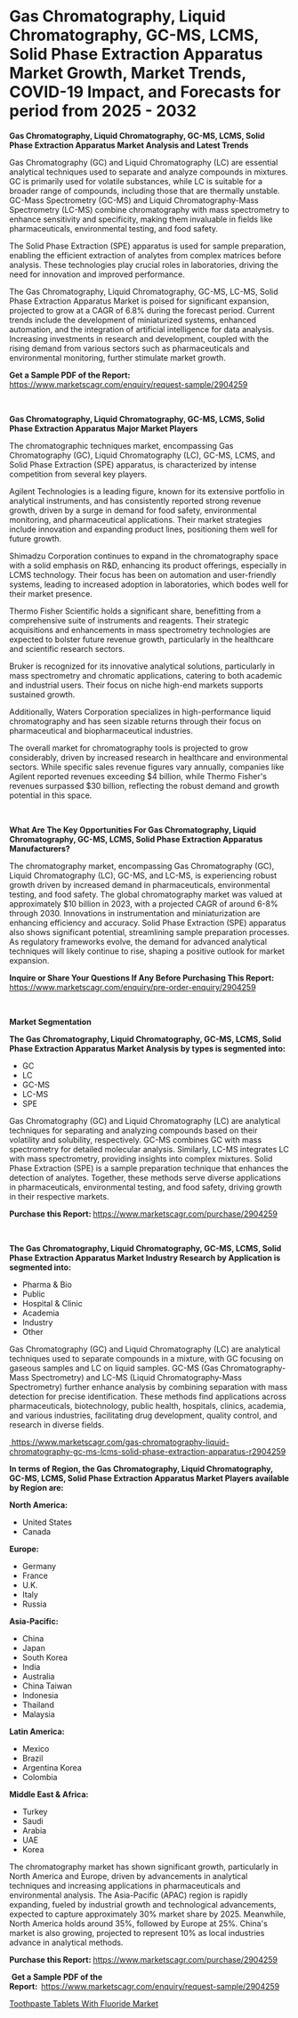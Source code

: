 <p><h1>Gas Chromatography, Liquid Chromatography, GC-MS, LCMS, Solid Phase Extraction Apparatus Market Growth, Market Trends, COVID-19 Impact, and Forecasts for period from 2025 - 2032</h1></p><p><strong>Gas Chromatography, Liquid Chromatography, GC-MS, LCMS, Solid Phase Extraction Apparatus Market Analysis and Latest Trends</strong></p>
<p><p>Gas Chromatography (GC) and Liquid Chromatography (LC) are essential analytical techniques used to separate and analyze compounds in mixtures. GC is primarily used for volatile substances, while LC is suitable for a broader range of compounds, including those that are thermally unstable. GC-Mass Spectrometry (GC-MS) and Liquid Chromatography-Mass Spectrometry (LC-MS) combine chromatography with mass spectrometry to enhance sensitivity and specificity, making them invaluable in fields like pharmaceuticals, environmental testing, and food safety.</p><p>The Solid Phase Extraction (SPE) apparatus is used for sample preparation, enabling the efficient extraction of analytes from complex matrices before analysis. These technologies play crucial roles in laboratories, driving the need for innovation and improved performance.</p><p>The Gas Chromatography, Liquid Chromatography, GC-MS, LC-MS, Solid Phase Extraction Apparatus Market is poised for significant expansion, projected to grow at a CAGR of 6.8% during the forecast period. Current trends include the development of miniaturized systems, enhanced automation, and the integration of artificial intelligence for data analysis. Increasing investments in research and development, coupled with the rising demand from various sectors such as pharmaceuticals and environmental monitoring, further stimulate market growth.</p></p>
<p><strong>Get a Sample PDF of the Report:&nbsp;</strong> <a href="https://www.marketscagr.com/enquiry/request-sample/2904259?utm_campaign=3263&utm_medium=2&utm_source=Github&utm_content=ia&utm_term=11032025&utm_id=gas-chromatography-liquid-chromatography-gc-ms-lcms-solid-phase-extraction-apparatus">https://www.marketscagr.com/enquiry/request-sample/2904259</a></p>
<p>&nbsp;</p>
<p><strong>Gas Chromatography, Liquid Chromatography, GC-MS, LCMS, Solid Phase Extraction Apparatus Major Market Players</strong></p>
<p><p>The chromatographic techniques market, encompassing Gas Chromatography (GC), Liquid Chromatography (LC), GC-MS, LCMS, and Solid Phase Extraction (SPE) apparatus, is characterized by intense competition from several key players. </p><p>Agilent Technologies is a leading figure, known for its extensive portfolio in analytical instruments, and has consistently reported strong revenue growth, driven by a surge in demand for food safety, environmental monitoring, and pharmaceutical applications. Their market strategies include innovation and expanding product lines, positioning them well for future growth.</p><p>Shimadzu Corporation continues to expand in the chromatography space with a solid emphasis on R&D, enhancing its product offerings, especially in LCMS technology. Their focus has been on automation and user-friendly systems, leading to increased adoption in laboratories, which bodes well for their market presence.</p><p>Thermo Fisher Scientific holds a significant share, benefitting from a comprehensive suite of instruments and reagents. Their strategic acquisitions and enhancements in mass spectrometry technologies are expected to bolster future revenue growth, particularly in the healthcare and scientific research sectors.</p><p>Bruker is recognized for its innovative analytical solutions, particularly in mass spectrometry and chromatic applications, catering to both academic and industrial users. Their focus on niche high-end markets supports sustained growth.</p><p>Additionally, Waters Corporation specializes in high-performance liquid chromatography and has seen sizable returns through their focus on pharmaceutical and biopharmaceutical industries.</p><p>The overall market for chromatography tools is projected to grow considerably, driven by increased research in healthcare and environmental sectors. While specific sales revenue figures vary annually, companies like Agilent reported revenues exceeding $4 billion, while Thermo Fisher's revenues surpassed $30 billion, reflecting the robust demand and growth potential in this space.</p></p>
<p>&nbsp;</p>
<p><strong>What Are The Key Opportunities For Gas Chromatography, Liquid Chromatography, GC-MS, LCMS, Solid Phase Extraction Apparatus Manufacturers?</strong></p>
<p><p>The chromatography market, encompassing Gas Chromatography (GC), Liquid Chromatography (LC), GC-MS, and LC-MS, is experiencing robust growth driven by increased demand in pharmaceuticals, environmental testing, and food safety. The global chromatography market was valued at approximately $10 billion in 2023, with a projected CAGR of around 6-8% through 2030. Innovations in instrumentation and miniaturization are enhancing efficiency and accuracy. Solid Phase Extraction (SPE) apparatus also shows significant potential, streamlining sample preparation processes. As regulatory frameworks evolve, the demand for advanced analytical techniques will likely continue to rise, shaping a positive outlook for market expansion.</p></p>
<p><strong>Inquire or Share Your Questions If Any Before Purchasing This Report:</strong> <a href="https://www.marketscagr.com/enquiry/pre-order-enquiry/2904259?utm_campaign=3263&utm_medium=2&utm_source=Github&utm_content=ia&utm_term=11032025&utm_id=gas-chromatography-liquid-chromatography-gc-ms-lcms-solid-phase-extraction-apparatus">https://www.marketscagr.com/enquiry/pre-order-enquiry/2904259</a></p>
<p>&nbsp;</p>
<p><strong>Market Segmentation</strong></p>
<p><strong>The Gas Chromatography, Liquid Chromatography, GC-MS, LCMS, Solid Phase Extraction Apparatus Market Analysis by types is segmented into:</strong></p>
<p><ul><li>GC</li><li>LC</li><li>GC-MS</li><li>LC-MS</li><li>SPE</li></ul></p>
<p><p>Gas Chromatography (GC) and Liquid Chromatography (LC) are analytical techniques for separating and analyzing compounds based on their volatility and solubility, respectively. GC-MS combines GC with mass spectrometry for detailed molecular analysis. Similarly, LC-MS integrates LC with mass spectrometry, providing insights into complex mixtures. Solid Phase Extraction (SPE) is a sample preparation technique that enhances the detection of analytes. Together, these methods serve diverse applications in pharmaceuticals, environmental testing, and food safety, driving growth in their respective markets.</p></p>
<p><strong>Purchase this Report:&nbsp;</strong><a href="https://www.marketscagr.com/purchase/2904259?utm_campaign=3263&utm_medium=2&utm_source=Github&utm_content=ia&utm_term=11032025&utm_id=gas-chromatography-liquid-chromatography-gc-ms-lcms-solid-phase-extraction-apparatus">https://www.marketscagr.com/purchase/2904259</a></p>
<p>&nbsp;</p>
<p><strong>The Gas Chromatography, Liquid Chromatography, GC-MS, LCMS, Solid Phase Extraction Apparatus Market Industry Research by Application is segmented into:</strong></p>
<p><ul><li>Pharma & Bio</li><li>Public</li><li>Hospital & Clinic</li><li>Academia</li><li>Industry</li><li>Other</li></ul></p>
<p><p>Gas Chromatography (GC) and Liquid Chromatography (LC) are analytical techniques used to separate compounds in a mixture, with GC focusing on gaseous samples and LC on liquid samples. GC-MS (Gas Chromatography-Mass Spectrometry) and LC-MS (Liquid Chromatography-Mass Spectrometry) further enhance analysis by combining separation with mass detection for precise identification. These methods find applications across pharmaceuticals, biotechnology, public health, hospitals, clinics, academia, and various industries, facilitating drug development, quality control, and research in diverse fields.</p></p>
<p><a href="https://www.marketscagr.com/gas-chromatography-liquid-chromatography-gc-ms-lcms-solid-phase-extraction-apparatus-r2904259?utm_campaign=3263&utm_medium=2&utm_source=Github&utm_content=ia&utm_term=11032025&utm_id=gas-chromatography-liquid-chromatography-gc-ms-lcms-solid-phase-extraction-apparatus">&nbsp;https://www.marketscagr.com/gas-chromatography-liquid-chromatography-gc-ms-lcms-solid-phase-extraction-apparatus-r2904259</a></p>
<p><strong>In terms of Region, the Gas Chromatography, Liquid Chromatography, GC-MS, LCMS, Solid Phase Extraction Apparatus Market Players available by Region are:</strong></p>
<p>
    <p> <strong> North America: </strong>
        <ul>
            <li>United States</li>
            <li>Canada</li>
        </ul>
        </p> 
    <p> <strong> Europe: </strong>
        <ul>
            <li>Germany</li>
            <li>France</li>
            <li>U.K.</li>
            <li>Italy</li>
            <li>Russia</li>
        </ul>
        </p> 
    <p> <strong> Asia-Pacific: </strong>
        <ul>
            <li>China</li>
            <li>Japan</li>
            <li>South Korea</li>
            <li>India</li>
            <li>Australia</li>
            <li>China Taiwan</li>
            <li>Indonesia</li>
            <li>Thailand</li>
            <li>Malaysia</li>
        </ul>
        </p> 
    <p> <strong> Latin America: </strong>
        <ul>
            <li>Mexico</li>
            <li>Brazil</li>
            <li>Argentina Korea</li>
            <li>Colombia</li>
        </ul>
        </p> 
    <p> <strong> Middle East & Africa: </strong>
        <ul>
            <li>Turkey</li>
            <li>Saudi</li>
            <li>Arabia</li>
            <li>UAE</li>
            <li>Korea</li>
        </ul>
    </p>
    </p>
<p><p>The chromatography market has shown significant growth, particularly in North America and Europe, driven by advancements in analytical techniques and increasing applications in pharmaceuticals and environmental analysis. The Asia-Pacific (APAC) region is rapidly expanding, fueled by industrial growth and technological advancements, expected to capture approximately 30% market share by 2025. Meanwhile, North America holds around 35%, followed by Europe at 25%. China's market is also growing, projected to represent 10% as local industries advance in analytical methods.</p></p>
<p><strong>Purchase this Report: </strong><a href="https://www.marketscagr.com/purchase/2904259?utm_campaign=3263&utm_medium=2&utm_source=Github&utm_content=ia&utm_term=11032025&utm_id=gas-chromatography-liquid-chromatography-gc-ms-lcms-solid-phase-extraction-apparatus">https://www.marketscagr.com/purchase/2904259</a></p>
<p>&nbsp;<strong>Get a Sample PDF of the Report:&nbsp;&nbsp;</strong><a href="https://www.marketscagr.com/enquiry/request-sample/2904259?utm_campaign=3263&utm_medium=2&utm_source=Github&utm_content=ia&utm_term=11032025&utm_id=gas-chromatography-liquid-chromatography-gc-ms-lcms-solid-phase-extraction-apparatus">https://www.marketscagr.com/enquiry/request-sample/2904259</a></p>
<p><strong></strong></p>
<p><p><a href="https://github.com/denbelnmer50/Market-Research-Report-List-1/blob/main/toothpaste-tablets-with-fluoride-market.md?utm_campaign=3263&utm_medium=2&utm_source=Github&utm_content=ia&utm_term=11032025&utm_id=gas-chromatography-liquid-chromatography-gc-ms-lcms-solid-phase-extraction-apparatus">Toothpaste Tablets With Fluoride Market</a></p></p>